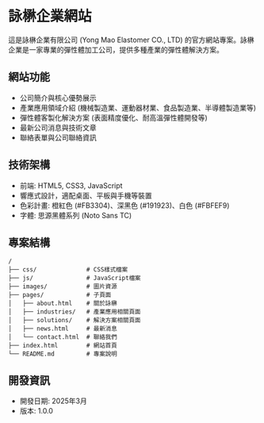 # 詠楙企業網站

這是詠楙企業有限公司 (Yong Mao Elastomer CO., LTD) 的官方網站專案。詠楙企業是一家專業的彈性體加工公司，提供多種產業的彈性體解決方案。

## 網站功能

- 公司簡介與核心優勢展示
- 產業應用領域介紹 (機械製造業、運動器材業、食品製造業、半導體製造業等)
- 彈性體客製化解決方案 (表面精度優化、耐高溫彈性體開發等)
- 最新公司消息與技術文章
- 聯絡表單與公司聯絡資訊

## 技術架構

- 前端: HTML5, CSS3, JavaScript
- 響應式設計，適配桌面、平板與手機等裝置
- 色彩計畫: 橙紅色 (#FB3304)、深黑色 (#191923)、白色 (#FBFEF9)
- 字體: 思源黑體系列 (Noto Sans TC)

## 專案結構

```
/
├── css/              # CSS樣式檔案
├── js/               # JavaScript檔案
├── images/           # 圖片資源
├── pages/            # 子頁面
│   ├── about.html    # 關於詠楙
│   ├── industries/   # 產業應用相關頁面
│   ├── solutions/    # 解決方案相關頁面
│   ├── news.html     # 最新消息
│   └── contact.html  # 聯絡我們
├── index.html        # 網站首頁
└── README.md         # 專案說明
```

## 開發資訊

- 開發日期: 2025年3月
- 版本: 1.0.0
